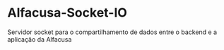 # Alfacusa-Socket-IO
Servidor socket para o compartilhamento de dados entre o backend e a aplicação da Alfacusa
